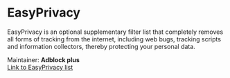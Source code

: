 # EasyPrivacy
EasyPrivacy is an optional supplementary filter list that completely removes all forms of tracking from the internet, including web bugs, tracking scripts and information collectors, thereby protecting your personal data.  

Maintainer: **Adblock plus**  
[Link to EasyPrivacy list ](https://easylist.to/easylist/easyprivacy.txt)
